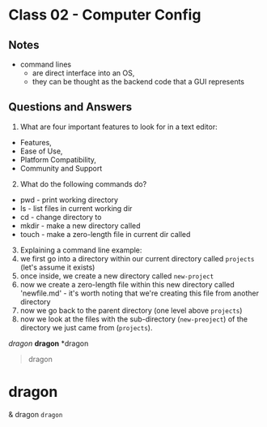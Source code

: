 # Class 02 - Computer Config

## Notes

* command lines
  * are direct interface into an OS,
  * they can be thought as the backend code that a GUI represents

## Questions and Answers

1. What are four important features to look for in a text editor:
  * Features,
  * Ease of Use,
  * Platform Compatibility,
  * Community and Support
    
2. What do the following commands do?
  * pwd - print working directory
  * ls - list files in current working dir
  * cd - change directory to <argument>
  * mkdir - make a new directory called <argument>
  * touch - make a zero-length file in current dir called <argumnet>

 3. Explaining a command line example:
  1. we first go into a directory within our current directory called `projects` (let's assume it exists)
  2. once inside, we create a new directory called `new-project`
  3. now we create a zero-length file within this new directory called 'newfile.md' - it's worth noting that we're creating this file from another directory
  4. now we go back to the parent directory (one level above `projects`)
  5. now we look at the files with the sub-directory (`new-preoject`) of the directory we just came from (`projects`). 
  

*dragon*
**dragon**
*dragon
> dragon
# dragon
& dragon
`dragon`

